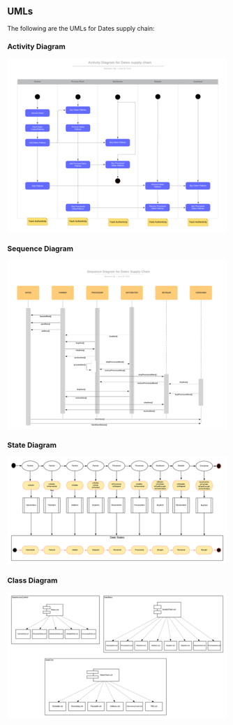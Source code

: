 ## UMLs

The following are the UMLs for Dates supply chain:

### Activity Diagram

![Activity Diagram](images/ActivityDiagram.png)

### Sequence Diagram
![Sequence Diagram](images/SequenceDiagram.png)

### State Diagram
![State Diagram](images/StateDiagram.png)

### Class Diagram
![Data Mode Diagram](images/classdiagram.png)

